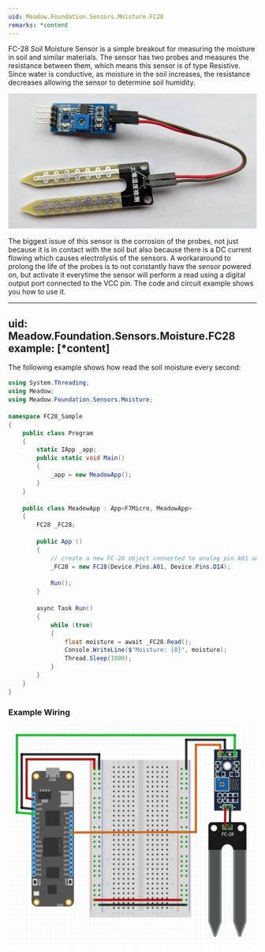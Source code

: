 ```yaml
---
uid: Meadow.Foundation.Sensors.Moisture.FC28
remarks: *content
---
```


FC-28 Soil Moisture Sensor is a simple breakout for measuring the moisture in soil and similar materials. The sensor has two probes and measures the resistance between them, which means this sensor is of type Resistive. Since water is conductive, as moisture in the soil increases, the resistance decreases allowing the sensor to determine soil humidity. 

![](../../API_Assets/Meadow.Foundation.Sensors.Moisture.FC28/img_FC28.jpg)

The biggest issue of this sensor is the corrosion of the probes, not just because it is in contact with the soil but also because there is a DC current flowing which causes electrolysis of the sensors. A workararound to prolong the life of the probes is to not constantly have the sensor powered on, but activate it everytime the sensor will perform a read using a digital output port connected to the VCC pin. The code and circuit example shows you how to use it.

---
uid: Meadow.Foundation.Sensors.Moisture.FC28
example: [*content]
---

The following example shows how read the soil moisture every second:

```csharp
using System.Threading;
using Meadow;
using Meadow.Foundation.Sensors.Moisture;

namespace FC28_Sample
{
    public class Program
    {
        static IApp _app; 
        public static void Main()
        {
            _app = new MeadowApp();
        }
    }
    
    public class MeadowApp : App<F7Micro, MeadowApp>
    {
        FC28 _FC28;

        public App ()
        {
            // create a new FC-28 object connected to analog pin A01 and digital pin 14
            _FC28 = new FC28(Device.Pins.A01, Device.Pins.D14);

            Run();
        }

        async Task Run()
        {
            while (true)
            {
                float moisture = await _FC28.Read();
                Console.WriteLine($"Moisture: {0}", moisture);
                Thread.Sleep(1000);
            }
        }
    }
}
```

### Example Wiring

![](../../API_Assets/Meadow.Foundation.Sensors.Moisture.FC28/FC28.svg)